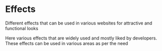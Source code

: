 # Effects

Different effects that can be used in various websites for attractive and functional looks


Here various effects that are widely used and mostly liked by developers.
These effects can be used in various areas as per the need
